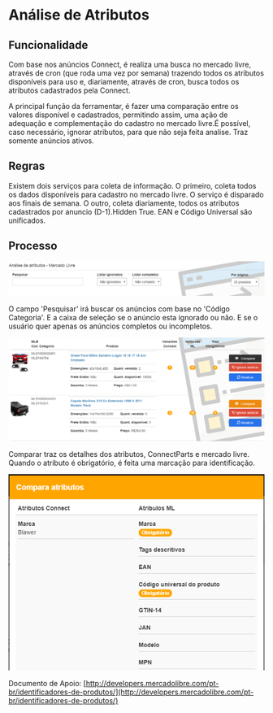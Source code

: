 # Análise de Atributos

## Funcionalidade

Com base nos anúncios Connect, é realiza uma busca no mercado livre, através de cron \(que roda uma vez por semana\) trazendo todos os atributos disponíveis para uso e, diariamente, através de cron, busca todos os atributos cadastrados pela Connect.

A principal função da ferramentar, é fazer uma comparação entre os valores disponível e cadastrados, permitindo assim, uma ação de adequação e complementação do cadastro no mercado livre.É possível, caso necessário, ignorar atributos, para que não seja feita analise. Traz somente anúncios ativos.

## Regras

Existem dois serviços para coleta de informação. O primeiro, coleta todos os dados disponíveis para cadastro no mercado livre. O serviço é disparado aos finais de semana. O outro, coleta diariamente, todos os atributos cadastrados por anuncio \(D-1\).Hidden True. EAN e Código Universal são unificados.

## Processo

![](../../.gitbook/assets/image%20%2821%29.png)

 O campo 'Pesquisar' irá buscar os anúncios com base no 'Código Categoria'. E a caixa de seleção se o anúncio esta ignorado ou não. E se o usuário quer apenas os anúncios completos ou incompletos.

![](../../.gitbook/assets/image%20%2822%29.png)

 Comparar traz os detalhes dos atributos, ConnectParts e mercado livre. Quando o atributo é obrigatório, é feita uma marcação para identificação.

![](../../.gitbook/assets/image%20%2834%29.png)

Documento de Apoio: [http://developers.mercadolibre.com/pt-br/identificadores-de-produtos/](http://developers.mercadolibre.com/pt-br/identificadores-de-produtos/)

